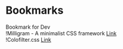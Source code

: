 # Bookmarks
Bookmark for Dev  
!Milligram - A minimalist CSS framework [Link](http://milligram.github.io/index.html)  
!Colofilter.css [Link](http://lukyvj.github.io/colofilter.css/)  

